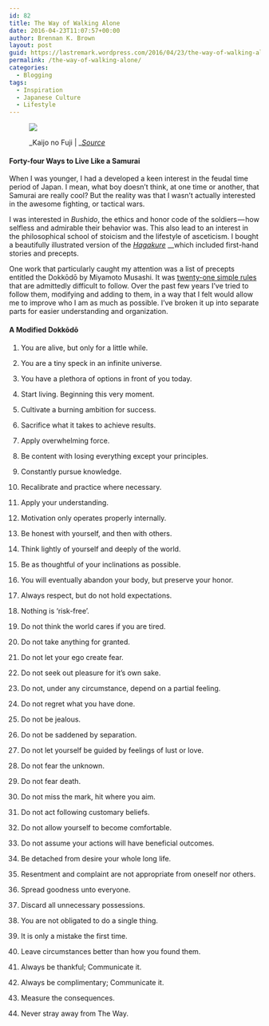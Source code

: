 ```yaml
---
id: 82
title: The Way of Walking Alone
date: 2016-04-23T11:07:57+00:00
author: Brennan K. Brown
layout: post
guid: https://lastremark.wordpress.com/2016/04/23/the-way-of-walking-alone/
permalink: /the-way-of-walking-alone/
categories:
  - Blogging
tags:
  - Inspiration
  - Japanese Culture
  - Lifestyle
---
```


<figure class="wp-caption"> 

<img data-width="1500" data-height="1065" src="https://cdn-images-1.medium.com/max/2560/1*pl9fTlfxyBUAVYmHj_lkkg.jpeg" /> <figcaption class="wp-caption-text">_Kaijo no Fuji | _<a href="https://en.wikipedia.org/wiki/The_Great_Wave_off_Kanagawa#/media/File:Hokusai_100_Ansichten_Kaij%C3%B4_no_Fuji.jpg" target="_blank" rel="noopener noreferrer"><em>Source</em></a></figcaption></figure> 

#### Forty-four Ways to Live Like a Samurai

When I was younger, I had a developed a keen interest in the feudal time period of Japan. I mean, what boy doesn’t think, at one time or another, that Samurai are really cool? But the reality was that I wasn’t actually interested in the awesome fighting, or tactical wars.

I was interested in _Bushido_, the ethics and honor code of the soldiers — how selfless and admirable their behavior was. This also lead to an interest in the philosophical school of stoicism and the lifestyle of asceticism. I bought a beautifully illustrated version of the <a href="http://www.amazon.com/The-Art-Samurai-Yamamoto-Tsunetomos/dp/1844837203" target="_blank" rel="noopener noreferrer"><em>Hagakure</em></a> __which included first-hand stories and precepts.

<!--more-->

One work that particularly caught my attention was a list of precepts entitled the Dokkōdō by Miyamoto Musashi. It was <a href="http://www.musashi-miyamoto.com/dokkodo.html" target="_blank" rel="noopener noreferrer">twenty-one simple rules</a> that are admittedly difficult to follow. Over the past few years I’ve tried to follow them, modifying and adding to them, in a way that I felt would allow me to improve who I am as much as possible. I’ve broken it up into separate parts for easier understanding and organization.

#### A Modified Dokkōdō

  1. You are alive, but only for a little while.
  2. You are a tiny speck in an infinite universe.
  3. You have a plethora of options in front of you today.



  1. Start living. Beginning this very moment.
  2. Cultivate a burning ambition for success.
  3. Sacrifice what it takes to achieve results.
  4. Apply overwhelming force.



  1. Be content with losing everything except your principles.
  2. Constantly pursue knowledge.
  3. Recalibrate and practice where necessary.
  4. Apply your understanding.
  5. Motivation only operates properly internally.
  6. Be honest with yourself, and then with others.
  7. Think lightly of yourself and deeply of the world.
  8. Be as thoughtful of your inclinations as possible.
  9. You will eventually abandon your body, but preserve your honor.
 10. Always respect, but do not hold expectations.
 11. Nothing is ‘risk-free’.



  1. Do not think the world cares if you are tired.
  2. Do not take anything for granted.
  3. Do not let your ego create fear.
  4. Do not seek out pleasure for it’s own sake.
  5. Do not, under any circumstance, depend on a partial feeling.
  6. Do not regret what you have done.
  7. Do not be jealous.
  8. Do not be saddened by separation.
  9. Do not let yourself be guided by feelings of lust or love.
 10. Do not fear the unknown.
 11. Do not fear death.
 12. Do not miss the mark, hit where you aim.
 13. Do not act following customary beliefs.
 14. Do not allow yourself to become comfortable.
 15. Do not assume your actions will have beneficial outcomes.



  1. Be detached from desire your whole long life.
  2. Resentment and complaint are not appropriate from oneself nor others.
  3. Spread goodness unto everyone.
  4. Discard all unnecessary possessions.
  5. You are not obligated to do a single thing.
  6. It is only a mistake the first time.
  7. Leave circumstances better than how you found them.
  8. Always be thankful; Communicate it.
  9. Always be complimentary; Communicate it.



  1. Measure the consequences.
  2. Never stray away from The Way.